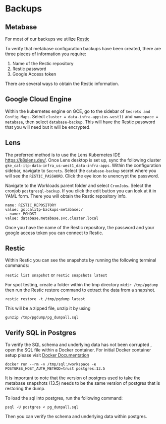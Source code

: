 # Backups

## Metabase

For most of our backups we utilize [Restic](https://restic.readthedocs.io/en/latest/010_introduction.html)

To verify that metabase configuration backups have been created, there are three pieces of information you require:

1. Name of the Restic repository
2. Restic password
3. Google Access token

There are several ways to obtain the Restic information.

## Google Cloud Engine

Within the kubernetes engine on GCE, go to the sidebar of `Secrets and Config Maps`. Select `cluster = data-infra-apps(us-west1)` and `namespace = metabase`, then select `database-backup`. This will have the Restic password that you will need but it will be encrypted.

## Lens

The preferred method is to use the Lens Kubernetes IDE https://k8slens.dev/. Once Lens desktop is set up, sync the following cluster `gke_cal-itp-data-infra_us-west1_data-infra-apps`. Within the configuration sidebar, navigate to `Secrets`. Select the `database-backup` secret where you will see the `RESTIC_PASSWORD`. Click the eye icon to unencrypt the password.

Navigate to the Workloads parent folder and select `CronJobs`. Select the cronjob `postgresql-backup`. If you click the edit button you can look at it in YAML form. There you will obtain the Restic repository info.

```shell
name: RESTIC_REPOSITORY
value: gs:calitp-backups-metabase:/
- name: PGHOST
value: database.metabase.svc.cluster.local
```

Once you have the name of the Restic repository, the password and your google access token you can connect to Restic.

## Restic

Within Restic you can see the snapshots by running the following terminal commands:

`restic list snapshot` or `restic snapshots latest`

For spot testing, create a folder within the tmp directory
`mkdir /tmp/pgdump` then run the Restic restore command to extract the data from a snapshot.

`restic restore -t /tmp/pgdump latest`

This will be a zipped file, unzip it by using

`gunzip /tmp/pgdump/pg_dumpall.sql`

## Verify SQL in Postgres

To verify the SQL schema and underlying data has not been corrupted , open the SQL file within a Docker container. For initial Docker container setup please visit [Docker Documentation](https://docs.docker.com/get-started/)

`docker run --rm -v /tmp/sql:/workspace -e POSTGRES_HOST_AUTH_METHOD=trust postgres:13.5`

It is important to note that the version of postgres used to take the metabase snapshots (13.5) needs to be the same version of postgres that is restoring the dump.

To load the sql into postgres, run the following command:

`psql -U postgres < pg_dumpall.sql`

Then you can verify the schema and underlying data within postgres.
